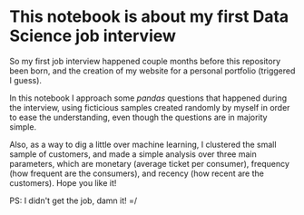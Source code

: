 # This notebook is about my first Data Science job interview

So my first job interview happened couple months before this repository been born, and the creation of my website for a personal portfolio (triggered I guess).

In this notebook I approach some *pandas* questions that happened during the interview, using ficticious samples created randomly by myself in order to ease the understanding, even though the questions are in majority simple.

Also, as a way to dig a little over machine learning, I clustered the small sample of customers, and made a simple analysis over three main parameters, which are monetary (average ticket per consumer), frequency (how frequent are the consumers), and recency (how recent are the customers). Hope you like it!


PS: I didn't get the job, damn it! =/
